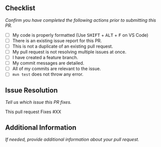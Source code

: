 ## Checklist

_Confirm you have completed the following actions prior to submitting this PR._

- [ ] My code is properly formatted (Use <kbd>SHIFT</kbd> + <kbd>ALT</kbd> + <kbd>F</kbd>
 on VS Code)
- [ ] There is an existing issue report for this PR.
- [ ] This is not a duplicate of an existing pull request.
- [ ] My pull request is not resolving multiple issues at once.
- [ ] I have created a feature branch.
- [ ] My commit messages are detailed.
- [ ] All of my commits are relevant to the issue.
- [ ] `mvn test` does not throw any error.

## Issue Resolution

_Tell us which issue this PR fixes._

This pull request Fixes #XX

## Additional Information

_If needed, provide additional information about your pull request._
